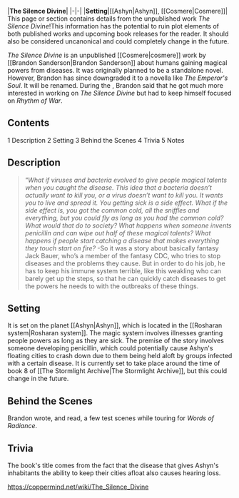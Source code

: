 |**The Silence Divine**|
|-|-|
|**Setting**|[[Ashyn\|Ashyn]], [[Cosmere\|Cosmere]]|
This page or section contains details from the unpublished work *The Silence Divine*!This information has the potential to ruin plot elements of both published works and upcoming book releases for the reader. It should also be considered uncanonical and could completely change in the future.

*The Silence Divine* is an unpublished [[Cosmere\|cosmere]] work by [[Brandon Sanderson\|Brandon Sanderson]] about humans gaining magical powers from diseases. It was originally planned to be a standalone novel. However, Brandon has since downgraded it to a novella like *The Emperor's Soul*. It will be renamed. During the , Brandon said that he got much more interested in working on *The Silence Divine* but had to keep himself focused on *Rhythm of War*.

## Contents

1 Description
2 Setting
3 Behind the Scenes
4 Trivia
5 Notes


## Description
>“*What if viruses and bacteria evolved to give people magical talents when you caught the disease. This idea that a bacteria doesn’t actually want to kill you, or a virus doesn’t want to kill you. It wants you to live and spread it. You getting sick is a side effect. What if the side effect is, you got the common cold, all the sniffles and everything, but you could fly as long as you had the common cold? What would that do to society? What happens when someone invents penicillin and can wipe out half of these magical talents? What happens if people start catching a disease that makes everything they touch start on fire?*
\-So it was a story about basically fantasy Jack Bauer, who’s a member of the fantasy CDC, who tries to stop diseases and the problems they cause. But in order to do his job, he has to keep his immune system terrible, like this weakling who can barely get up the steps, so that he can quickly catch diseases to get the powers he needs to with the outbreaks of these things.


## Setting
It is set on the planet [[Ashyn\|Ashyn]], which is located in the [[Rosharan system\|Rosharan system]].
The magic system involves illnesses granting people powers as long as they are sick. The premise of the story involves someone developing penicillin, which could potentially cause Ashyn's floating cities to crash down due to them being held aloft by groups infected with a certain disease.
It is currently set to take place around the time of book 8 of [[The Stormlight Archive\|The Stormlight Archive]], but this could change in the future.

## Behind the Scenes
Brandon wrote, and read, a few test scenes while touring for *Words of Radiance*.

## Trivia
The book's title comes from the fact that the disease that gives Ashyn's inhabitants the ability to keep their cities afloat also causes hearing loss.


https://coppermind.net/wiki/The_Silence_Divine